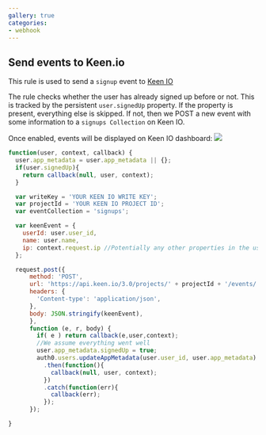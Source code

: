 ```yaml
---
gallery: true
categories:
- webhook
---
```

## Send events to Keen.io

This rule is used to send a `signup` event to [Keen IO](http://keen.io)

The rule checks whether the user has already signed up before or not. This is tracked by the persistent `user.signedUp` property. If the property is present, everything else is skipped.
If not, then we POST a new event with some information to a `signups Collection` on Keen IO.

Once enabled, events will be displayed on Keen IO dashboard:
![](http://puu.sh/7k4qN.png)

```js
function(user, context, callback) {
  user.app_metadata = user.app_metadata || {};
  if(user.signedUp){
    return callback(null, user, context);
  }

  var writeKey = 'YOUR KEEN IO WRITE KEY';
  var projectId = 'YOUR KEEN IO PROJECT ID';
  var eventCollection = 'signups';

  var keenEvent = {
    userId: user.user_id,
    name: user.name,
    ip: context.request.ip //Potentially any other properties in the user profile/context
  };

  request.post({
      method: 'POST',
      url: 'https://api.keen.io/3.0/projects/' + projectId + '/events/' + eventCollection + '?api_key=' + writeKey,
      headers: {
        'Content-type': 'application/json',
      },
      body: JSON.stringify(keenEvent),
      },
      function (e, r, body) {
        if( e ) return callback(e,user,context);
        //We assume everything went well
        user.app_metadata.signedUp = true;
        auth0.users.updateAppMetadata(user.user_id, user.app_metadata)
          .then(function(){
            callback(null, user, context);
          })
          .catch(function(err){
            callback(err);
          });
      });

}
```
